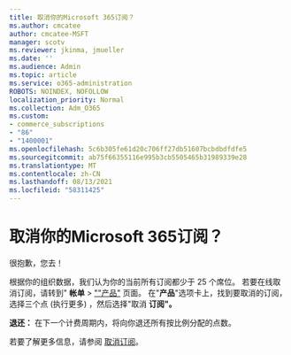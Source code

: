 ```yaml
---
title: 取消你的Microsoft 365订阅？
ms.author: cmcatee
author: cmcatee-MSFT
manager: scotv
ms.reviewer: jkinma, jmueller
ms.date: ''
ms.audience: Admin
ms.topic: article
ms.service: o365-administration
ROBOTS: NOINDEX, NOFOLLOW
localization_priority: Normal
ms.collection: Adm_O365
ms.custom:
- commerce_subscriptions
- "86"
- "1400001"
ms.openlocfilehash: 5c6b305fe61d20c706ff27db51607bcbdbdfdfe5
ms.sourcegitcommit: ab75f66355116e995b3cb5505465b31989339e28
ms.translationtype: MT
ms.contentlocale: zh-CN
ms.lasthandoff: 08/13/2021
ms.locfileid: "58311425"
---
```

# <a name="canceling-your-microsoft-365-subscription"></a>取消你的Microsoft 365订阅？

很抱歉，您去！
  
根据你的组织数据，我们认为你的当前所有订阅都少于 25 个席位。 若要在线取消订阅，请转到" **帐单** \> [""产品"](https://go.microsoft.com/fwlink/p/?linkid=842054) 页面。 在"**产品**"选项卡上，找到要取消的订阅，选择三个点 (执行更多) ，然后选择"取消 **订阅"。**
  
**退还：** 在下一个计费周期内，将向你退还所有按比例分配的点数。

若要了解更多信息，请参阅 [取消订阅](https://docs.microsoft.com/microsoft-365/commerce/subscriptions/cancel-your-subscription)。